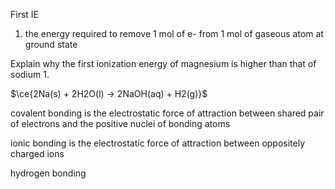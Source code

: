 First IE
1. the energy required to remove 1 mol of e- from 1 mol of gaseous atom at ground state

Explain why the first ionization energy of magnesium is higher than that of sodium
1. 

$\ce{2Na(s) + 2H2O(l) -> 2NaOH(aq) + H2(g)}$

covalent bonding is the electrostatic force of attraction between shared pair of electrons and the positive nuclei of bonding atoms

ionic bonding is the electrostatic force of attraction between oppositely charged ions

hydrogen bonding 